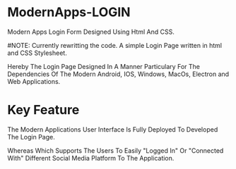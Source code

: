 # ModernApps-LOGIN
Modern Apps Login Form Designed Using Html And CSS. 

#NOTE: Currently rewritting the code.
A simple Login Page written in html and CSS Stylesheet.

Hereby The Login Page Designed In A Manner Particulary For The Dependencies Of The Modern Android, IOS, Windows, MacOs, Electron and Web Applications.

# Key Feature
The Modern Applications User Interface Is Fully Deployed To Developed The Login Page.

Whereas Which Supports The Users To Easily "Logged In" Or "Connected With" Different Social Media Platform To The Application.

